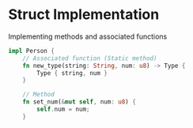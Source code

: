 # Struct Implementation

Implementing methods and associated functions

```rs
impl Person {
    // Associated function (Static method)
    fn new_type(string: String, num: u8) -> Type {
        Type { string, num }
    }

    // Method
    fn set_num(&mut self, num: u8) {
        self.num = num;
    }
```
